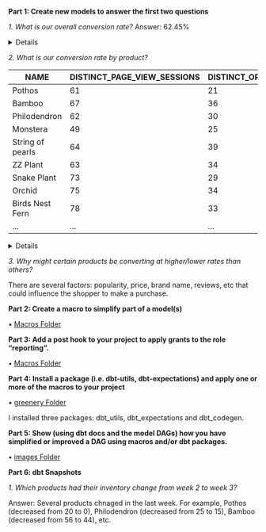 **Part 1: Create new models to answer the first two questions**

*1. What is our overall conversion rate?* Answer: 62.45%

<details>


```sql

{{
    config(
        materialized='table'
    )
}}

with int_sessions as(
    select * from {{ ref('int_session_events_agg_macro') }}
)

select 
    div0(sum(checkouts), count(distinct event_session_guid)) as checkout_rate
from int_sessions

```

</details>

*2. What is our conversion rate by product?*

| NAME                | DISTINCT_PAGE_VIEW_SESSIONS | DISTINCT_ORDER_SESSIONS | CONVERSION_RATE |
|---------------------|-----------------------------|-------------------------|-----------------|
| Pothos              | 61                          | 21                      | 0.344262        |
| Bamboo              | 67                          | 36                      | 0.537313        |
| Philodendron        | 62                          | 30                      | 0.483871        |
| Monstera            | 49                          | 25                      | 0.510204        |
| String of pearls    | 64                          | 39                      | 0.609375        |
| ZZ Plant            | 63                          | 34                      | 0.539683        |
| Snake Plant         | 73                          | 29                      | 0.397260        |
| Orchid              | 75                          | 34                      | 0.453333        |
| Birds Nest Fern     | 78                          | 33                      | 0.423077        |
| ...                 | ...                         | ...                     | ...             |

<details>

```sql

{{
    config(
        MATERIALIZED = 'table'
    )
}}

with orders as (
    select 
        product_id
        , order_sessions
    from {{ ref('int_order_sessions_per_product_agg') }}
)

, page_views as (
    select 
        product_id
        , page_view_sessions
    from {{ ref('int_page_view_sessions_per_product_agg') }}
)

, products as (
    select 
        product_guid, 
        name
    from {{ ref('stg_postgres__products')}}
)

select 
    products.name
    , page_views.page_view_sessions
    , orders.order_sessions
    , (orders.order_sessions / page_views.page_view_sessions) as conversion_rate
from page_views
left join orders on page_views.product_id = orders.product_id
left join products on page_views.product_id = products.product_guid

```

</details>

*3. Why might certain products be converting at higher/lower rates than others?*

There are several factors:  popularity, price, brand name, reviews, etc that could influence the shopper to make a purchase.


**Part 2: Create a macro to simplify part of a model(s)**

• [Macros Folder](https://github.com/opagani/course-dbt/tree/main/greenery/macros/unique_columns.sql)

**Part 3: Add a post hook to your project to apply grants to the role “reporting”.**

• [Macros Folder](https://github.com/opagani/course-dbt/tree/main/greenery/macros/grant_role.sql)

**Part 4: Install a package (i.e. dbt-utils, dbt-expectations) and apply one or more of the macros to your project**

• [greenery Folder](https://github.com/opagani/course-dbt/tree/main/greenery/packages.yml)

I installed three packages:  dbt_utils, dbt_expectations and dbt_codegen.

**Part 5: Show (using dbt docs and the model DAGs) how you have simplified or improved a DAG using macros and/or dbt packages.**

• [images Folder](https://github.com/opagani/course-dbt/tree/main/greenery/images/oscar-pagani-project3-dbt-dag.png)

**Part 6: dbt Snapshots**

*1. Which products had their inventory change from week 2 to week 3?*

Answer: Several products chnaged in the last week.  For example, Pothos (decreased from 20 to 0), Philodendron (decreased from 25 to 15), Bamboo (decreased from 56 to 44), etc.
